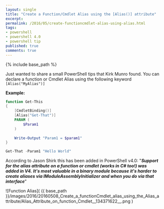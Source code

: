 ```yaml
---
layout: single
title: "Create a Function/Cmdlet Alias using the [Alias()] attribute"
excerpt: 
permalink: /2016/05/create-functioncmdlet-alias-using-alias.html
tags: 
- powershell
- powershell 4.0
- powershell tip
published: true
comments: true
---
```

{% include base_path %} 
 
Just wanted to share a small PowerShell tips that Kirk Munro found.
You can declare a function or Cmdlet Alias using the following keyword `[Alias("MyAlias")]`

__Example:__

```powershell
function Get-This
{
    [CmdletBinding()]
    [Alias("Get-That")]
    PARAM (
        $Param1
    )
    
    Write-Output "Param1 = $param1"
}

Get-That -Param1 "Hello World"
```

According to Jason Shirk this has been added in PowerShell v4.0:
"<b><i>Support for the alias attribute on a function or cmdlet (works in C# too!) was added in V4.</i></b>
<b><i>It's most valuable in a binary module because it's harder to create aliases via IModuleAssemblyInitializer and when you do via that interface</i></b>"

![Function Alias]( {{ base_path }}/images/2016/20160508_Create_a_functionCmdlet_alias_using_the_Alias_attribute/Alias_Attribute_on_function_Cmdlet__134371622__.png )
